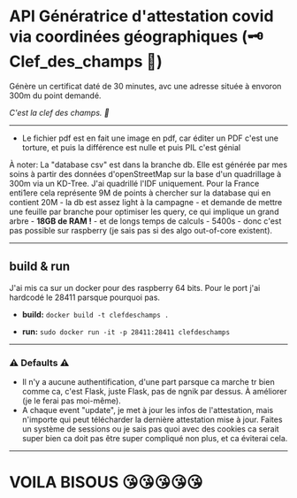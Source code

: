 #  API Génératrice d'attestation covid via coordinées géographiques (🗝️ Clef_des_champs 🌾)

Génère un certificat daté de 30 minutes, avc une adresse située à envoron 300m du point demandé.

_C'est la clef des champs. 🎃_

---

- Le fichier pdf est en fait une image en pdf, car éditer un PDF c'est une torture, et puis la différence est nulle et puis PIL c'est génial

À noter: La "database csv" est dans la branche db. Elle est générée par mes soins à partir des données d'openStreetMap sur la base d'un quadrillage à 300m via un KD-Tree. J'ai quadrillé l'IDF uniquement. Pour la France enti1ere cela représente 9M de points à chercher sur la database qui en contient 20M - la db est assez light à la campagne - et demande de mettre une feuille par branche pour optimiser les query, ce qui implique un grand arbre - **18GB de RAM !** - et de longs temps de calculs - 5400s - donc c'est pas possible sur raspberry (je sais pas si des algo out-of-core existent).

---

## build & run

J'ai mis ca sur un docker pour des raspberry 64 bits. Pour le port j'ai hardcodé le 28411 parsque pourquoi pas.

- **build:** `docker build -t clefdeschamps .`

- **run:** `sudo docker run -it -p 28411:28411 clefdeschamps`

---

### ⚠️ Defaults ⚠️
- Il n'y a aucune authentification, d'une part parsque ca marche tr bien comme ca, c'est Flask, juste Flask, pas de ngnik par dessus. À améliorer (je le ferai pas moi-même). 
- A chaque event "update", je met à jour les infos de l'attestation, mais n'importe qui peut télécharder la dernière attestation mise à jour. Faites un système de sessions ou je sais pas quoi avec des cookies ca serait super bien ca doit pas être super compliqué non plus, et ca éviterai cela.

---

# VOILA BISOUS 😘😘😘😘😘
